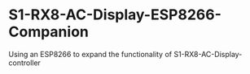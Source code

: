# S1-RX8-AC-Display-ESP8266-Companion
Using an ESP8266 to expand the functionality of S1-RX8-AC-Display-controller
